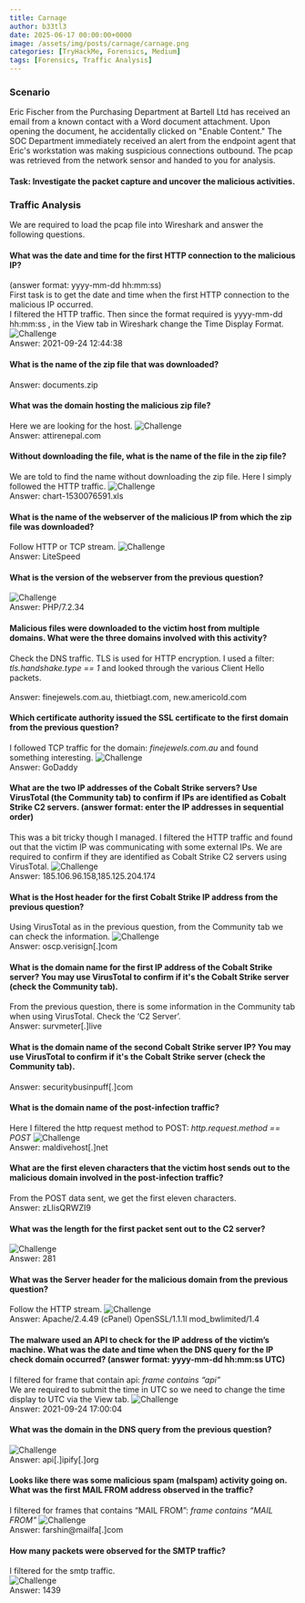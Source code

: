 ```yaml
---
title: Carnage
author: b33tl3
date: 2025-06-17 00:00:00+0000
image: /assets/img/posts/carnage/carnage.png
categories: [TryHackMe, Forensics, Medium]
tags: [Forensics, Traffic Analysis]
---
```


### Scenario
Eric Fischer from the Purchasing Department at Bartell Ltd has received an email from a known contact with a Word document attachment.  Upon opening the document, he accidentally clicked on "Enable Content."  The SOC Department immediately received an alert from the endpoint agent that Eric's workstation was making suspicious connections outbound. The pcap was retrieved from the network sensor and handed to you for analysis.
#### Task: Investigate the packet capture and uncover the malicious activities.

### Traffic Analysis
We are required to load the pcap file into Wireshark and answer the following questions. 

#### What was the date and time for the first HTTP connection to the malicious IP?
(answer format: yyyy-mm-dd hh:mm:ss) <br>
First task is to get the date and time when the first HTTP connection to the malicious IP occurred. <br>
I filtered the HTTP traffic. Then since the format required is yyyy-mm-dd hh:mm:ss , in the View tab in Wireshark change the Time Display Format. <br>
![Challenge](/assets/img/posts/carnage/time.png) <br>
Answer: 2021-09-24 12:44:38

#### What is the name of the zip file that was downloaded?
Answer: documents.zip

#### What was the domain hosting the malicious zip file?
Here we are looking for the host.
![Challenge](/assets/img/posts/carnage/domain.png) <br>
Answer: attirenepal.com

#### Without downloading the file, what is the name of the file in the zip file?
We are told to find the name without downloading the zip file. Here I simply followed the HTTP traffic.
![Challenge](/assets/img/posts/carnage/file.png) <br>
Answer: chart-1530076591.xls

#### What is the name of the webserver of the malicious IP from which the zip file was downloaded?
Follow HTTP or TCP stream.
![Challenge](/assets/img/posts/carnage/server.png) <br>
Answer: LiteSpeed

#### What is the version of the webserver from the previous question?
![Challenge](/assets/img/posts/carnage/version.png) <br>
Answer: PHP/7.2.34

#### Malicious files were downloaded to the victim host from multiple domains. What were the three domains involved with this activity?
Check the DNS traffic. 
TLS is used for HTTP encryption. I used a filter: _tls.handshake.type == 1_ and looked through the various Client Hello packets. <br>  
Answer: finejewels.com.au, thietbiagt.com, new.americold.com

#### Which certificate authority issued the SSL certificate to the first domain from the previous question?
I followed TCP traffic for the domain: _finejewels.com.au_ and found something interesting.
![Challenge](/assets/img/posts/carnage/cert.png) <br>
Answer: GoDaddy

#### What are the two IP addresses of the Cobalt Strike servers? Use VirusTotal (the Community tab) to confirm if IPs are identified as Cobalt Strike C2 servers. (answer format: enter the IP addresses in sequential order)
This was a bit tricky though I managed. I filtered the HTTP traffic and found out that the victim IP was communicating with some external IPs. We are required to confirm if they are identified as Cobalt Strike C2 servers using VirusTotal.
![Challenge](/assets/img/posts/carnage/ip.png) <br>
Answer: 185.106.96.158,185.125.204.174

#### What is the Host header for the first Cobalt Strike IP address from the previous question?
Using VirusTotal as in the previous question, from the Community tab we can check the information.
![Challenge](/assets/img/posts/carnage/host.png) <br>
Answer: oscp.verisign[.]com

#### What is the domain name for the first IP address of the Cobalt Strike server? You may use VirusTotal to confirm if it's the Cobalt Strike server (check the Community tab).
From the previous question, there is some information in the Community tab when using VirusTotal. Check the ‘C2 Server’. <br>
Answer: survmeter[.]live

#### What is the domain name of the second Cobalt Strike server IP?  You may use VirusTotal to confirm if it's the Cobalt Strike server (check the Community tab).
Answer: securitybusinpuff[.]com

#### What is the domain name of the post-infection traffic?
Here I filtered the http request method to POST: _http.request.method == POST_
![Challenge](/assets/img/posts/carnage/post.png) <br>
Answer: maldivehost[.]net

#### What are the first eleven characters that the victim host sends out to the malicious domain involved in the post-infection traffic? 
From the POST data sent, we get the first eleven characters. <br>
Answer: zLIisQRWZI9

#### What was the length for the first packet sent out to the C2 server?
![Challenge](/assets/img/posts/carnage/len.png) <br>
Answer: 281

#### What was the Server header for the malicious domain from the previous question?
Follow the HTTP stream.
![Challenge](/assets/img/posts/carnage/server_header.png) <br>
Answer: Apache/2.4.49 (cPanel) OpenSSL/1.1.1l mod_bwlimited/1.4

#### The malware used an API to check for the IP address of the victim’s machine. What was the date and time when the DNS query for the IP check domain occurred? (answer format: yyyy-mm-dd hh:mm:ss UTC)
I filtered for frame that contain api: _frame contains “api”_ <br>
We are required to submit the time in UTC so we need to change the time display to UTC via the View tab.
![Challenge](/assets/img/posts/carnage/view.png) <br>
Answer: 2021-09-24 17:00:04

#### What was the domain in the DNS query from the previous question?
![Challenge](/assets/img/posts/carnage/dns.png) <br>
Answer: api[.]ipify[.]org

#### Looks like there was some malicious spam (malspam) activity going on. What was the first MAIL FROM address observed in the traffic?
I filtered for frames that contains “MAIL FROM”: _frame contains “MAIL FROM”_
![Challenge](/assets/img/posts/carnage/from.png) <br>
Answer: farshin@mailfa[.]com

#### How many packets were observed for the SMTP traffic?
I filtered for the smtp traffic. <br>
![Challenge](/assets/img/posts/carnage/packets.png) <br>
Answer: 1439
